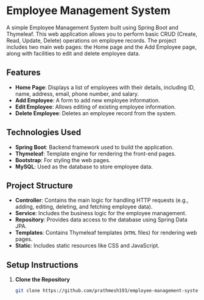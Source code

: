 # Employee Management System

A simple Employee Management System built using Spring Boot and Thymeleaf. This web application allows you to perform basic CRUD (Create, Read, Update, Delete) operations on employee records. The project includes two main web pages: the Home page and the Add Employee page, along with facilities to edit and delete employee data.

## Features

- **Home Page**: Displays a list of employees with their details, including ID, name, address, email, phone number, and salary.
- **Add Employee**: A form to add new employee information.
- **Edit Employee**: Allows editing of existing employee information.
- **Delete Employee**: Deletes an employee record from the system.

## Technologies Used

- **Spring Boot**: Backend framework used to build the application.
- **Thymeleaf**: Template engine for rendering the front-end pages.
- **Bootstrap**: For styling the web pages.
- **MySQL**: Used as the database to store employee data.

## Project Structure

- **Controller**: Contains the main logic for handling HTTP requests (e.g., adding, editing, deleting, and fetching employee data).
- **Service**: Includes the business logic for the employee management.
- **Repository**: Provides data access to the database using Spring Data JPA.
- **Templates**: Contains Thymeleaf templates (`HTML` files) for rendering web pages.
- **Static**: Includes static resources like CSS and JavaScript.

## Setup Instructions

1. **Clone the Repository**
   ```bash
   git clone https://github.com/prathmesh193/employee-management-system-using-springboot.git
